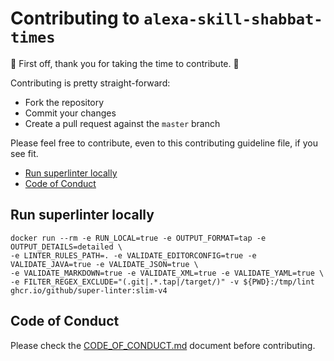 # Contributing to `alexa-skill-shabbat-times`

:clap: First off, thank you for taking the time to contribute. :clap:

Contributing is pretty straight-forward:

- Fork the repository
- Commit your changes
- Create a pull request against the `master` branch

Please feel free to contribute, even to this contributing guideline file, if you see fit.

- [Run superlinter locally](#run-superlinter-locally)
- [Code of Conduct](#code-of-conduct)

## Run superlinter locally

```shell
docker run --rm -e RUN_LOCAL=true -e OUTPUT_FORMAT=tap -e OUTPUT_DETAILS=detailed \
-e LINTER_RULES_PATH=. -e VALIDATE_EDITORCONFIG=true -e VALIDATE_JAVA=true -e VALIDATE_JSON=true \
-e VALIDATE_MARKDOWN=true -e VALIDATE_XML=true -e VALIDATE_YAML=true \
-e FILTER_REGEX_EXCLUDE="(.git|.*.tap|/target/)" -v ${PWD}:/tmp/lint ghcr.io/github/super-linter:slim-v4
```

## Code of Conduct

Please check the [CODE_OF_CONDUCT.md](CODE_OF_CONDUCT.md) document before contributing.
